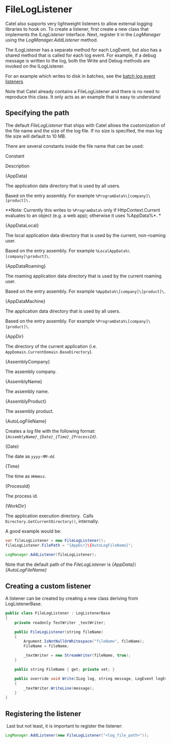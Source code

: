 # FileLogListener

Catel also supports very lightweight listeners to allow external logging libraries to hook on. To create a listener, first create a new class that implements the *ILogListener* interface. Next, register it in the *LogManager* using the *LogManager.AddListener* method.

The ILogListener has a separate method for each LogEvent, but also has a shared method that is called for each log event. For example, if a debug message is written to the log, both the Write and Debug methods are invoked on the ILogListener.

For an example which writes to disk in batches, see the [batch log event listeners](Batch_log_listeners)

Note that Catel already contains a FileLogListener and there is no need to reproduce this class. It only acts as an example that is easy to understand

## Specifying the path

The default *FileLogListener* that ships with Catel allows the customization of the file name and the size of the log file. If no size is specified, the max log file size will default to 10 MB. 

There are several constants inside the file name that can be used:

Constant

Description

{AppData}

The application data directory that is used by all users.

Based on the entry assembly. For example `%ProgramData%\[company]\[product]\.`

**Note: Currently this writes to `%ProgramData%` only if HttpContext.Current evaluates to an object (e.g. a web app); otherwise it uses %AppData%*.
*

{AppDataLocal}

The local application data directory that is used by the current, non-roaming user.

Based on the entry assembly. For example `%LocalAppData%\[company]\product]\`.

{AppDataRoaming}

The roaming application data directory that is used by the current roaming user.

Based on the entry assembly. For example `%AppData%\[company]\[product]\`.

{AppDataMachine}

The application data directory that is used by all users.

Based on the entry assembly. For example `%ProgramData%\[company]\[product]\`.

{AppDir}

The directory of the current application (i.e. `AppDomain.CurrentDomain.BaseDirectory`).

{AssemblyCompany}

The assembly company.

{AssemblyName}

The assembly name.

{AssemblyProduct}

The assembly product.

{AutoLogFileName}

Creates a log file with the following format: `{`*`AssemblyName}_{Date}_{Time}_{ProcessId}`.*

{Date}

The date as *`yyyy-MM-dd`.*

{Time}

The time as *`HHmmss`.*

{ProcessId}

The process id.

{WorkDir}

The application execution directory.  Calls `Directory.GetCurrentDirectory()`, internally.

A good example would be:

``` {.java data-syntaxhighlighter-params="brush: java; gutter: false; theme: Confluence" data-theme="Confluence" style="brush: java; gutter: false; theme: Confluence"}
var fileLogListener = new FileLogListener();
fileLogListener.FilePath = "{AppDir}\{AutoLogFileName}";
 
LogManager.AddListener(fileLogListener);
```

Note that the default path of the *FileLogListener* is *{AppData}\\{AutoLogFileName}*

## Creating a custom listener

A listener can be created by creating a new class deriving from LogListenerBase.

``` {.java data-syntaxhighlighter-params="brush: java; gutter: false; theme: Confluence" data-theme="Confluence" style="brush: java; gutter: false; theme: Confluence"}
public class FileLogListener : LogListenerBase
{
    private readonly TextWriter _textWriter;

    public FileLogListener(string fileName)
    {
        Argument.IsNotNullOrWhitespace("fileName", fileName);
        FileName = fileName;

        _textWriter = new StreamWriter(fileName, true);
    }

    public string FileName { get; private set; }

    public override void Write(ILog log, string message, LogEvent logEvent)
    {
        _textWriter.WriteLine(message);
    }
}
```

## Registering the listener

 Last but not least, it is important to register the listener:

``` {.java data-syntaxhighlighter-params="brush: java; gutter: false; theme: Confluence" data-theme="Confluence" style="brush: java; gutter: false; theme: Confluence"}
LogManager.AddListener(new FileLogListener("<log_file_path>"));
```
